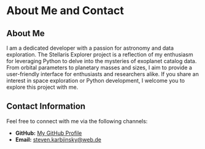 # About Me and Contact

## About Me

I am a dedicated developer with a passion for astronomy and data exploration.
The Stellaris Explorer project is a reflection of my enthusiasm for leveraging Python to delve into the mysteries of exoplanet catalog data.
From orbital parameters to planetary masses and sizes, I aim to provide a user-friendly interface for enthusiasts and researchers alike.
If you share an interest in space exploration or Python development, I welcome you to explore this project with me.

## Contact Information

Feel free to connect with me via the following channels:

- **GitHub:** [My GitHub Profile](https://github.com/xKabbe)
- **Email:** [steven.karbjinsky@web.de](mailto:steven.karbjinsky@web.de)

